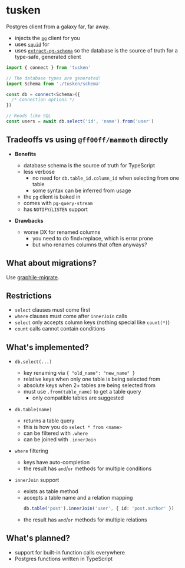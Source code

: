 # tusken

Postgres client from a galaxy far, far away.

- injects the [`pg`][1] client for you
- uses [`squid`][2] for
- uses [`extract-pg-schema`][3] so the database is the source of truth for a type-safe, generated client

[1]: https://www.npmjs.com/package/pg
[2]: https://www.npmjs.com/package/@ff00ff/mammoth
[3]: https://www.npmjs.com/package/extract-pg-schema

```ts
import { connect } from 'tusken'

// The database types are generated!
import Schema from './tusken/schema'

const db = connect<Schema>({
  /* Connection options */
})

// Reads like SQL
const users = await db.select('id', 'name').from('user')
```

## Tradeoffs vs using `@ff00ff/mammoth` directly

- **Benefits**

  - database schema is the source of truth for TypeScript
  - less verbose
    - no need for `db.table_id.column_id` when selecting from one table
    - some syntax can be inferred from usage
  - the `pg` client is baked in
  - comes with `pg-query-stream`
  - has `NOTIFY`/`LISTEN` support

- **Drawbacks**
  - worse DX for renamed columns
    - you need to do find+replace, which is error prone
    - but who renames columns that often anyways?

## What about migrations?

Use [graphile-migrate](https://github.com/graphile/migrate).

## Restrictions

- `select` clauses must come first
- `where` clauses must come after `innerJoin` calls
- `select` only accepts column keys (nothing special like `count(*)`)
- `count` calls cannot contain conditions

## What's implemented?

- `db.select(...)`

  - key renaming via `{ "old_name": "new_name" }`
  - relative keys when only one table is being selected from
  - absolute keys when 2+ tables are being selected from
  - must use `.from(table_name)` to get a table query
    - only compatible tables are suggested

- `db.table(name)`

  - returns a table query
  - this is how you do `select * from <name>`
  - can be filtered with `.where`
  - can be joined with `.innerJoin`

- `where` filtering

  - keys have auto-completion
  - the result has `and`/`or` methods for multiple conditions

- `innerJoin` support

  - exists as table method
  - accepts a table name and a relation mapping
    ```ts
    db.table('post').innerJoin('user', { id: 'post.author' })
    ```
  - the result has `and`/`or` methods for multiple relations

## What's planned?

- support for built-in function calls everywhere
- Postgres functions written in TypeScript
